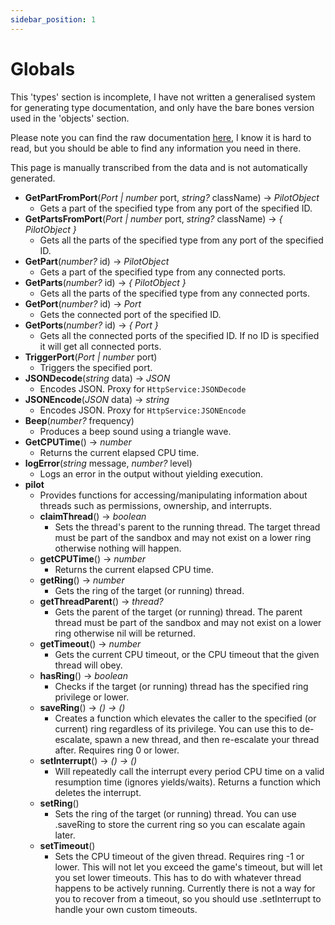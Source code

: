 ```yaml
---
sidebar_position: 1
---
```


# Globals

This 'types' section is incomplete, I have not written a generalised system for generating type documentation, and only have the bare bones version used in the 'objects' section.

Please note you can find the raw documentation [here](https://github.com/ArvidSilverlock/Pilot.lua-Luau-LSP/blob/master/.lune/generate/documentation.json), I know it is hard to read, but you should be able to find any information you need in there.

This page is manually transcribed from the data and is not automatically generated.

- **GetPartFromPort**(_Port | number_ port, _string?_ className) → _PilotObject_
  - Gets a part of the specified type from any port of the specified ID.
- **GetPartsFromPort**(_Port | number_ port, _string?_ className) → _\{ PilotObject }_
  - Gets all the parts of the specified type from any port of the specified ID.
- **GetPart**(_number?_ id) → _PilotObject_
  - Gets a part of the specified type from any connected ports.
- **GetParts**(_number?_ id) → _\{ PilotObject }_
  - Gets all the parts of the specified type from any connected ports.
- **GetPort**(_number?_ id) → _Port_
  - Gets the connected port of the specified ID.
- **GetPorts**(_number?_ id) → _\{ Port }_
  - Gets all the connected ports of the specified ID. If no ID is specified it will get all connected ports.
- **TriggerPort**(_Port | number_ port)
  - Triggers the specified port.
- **JSONDecode**(_string_ data) → _JSON_
  - Encodes JSON. Proxy for `HttpService:JSONDecode`
- **JSONEncode**(_JSON_ data) → _string_
  - Encodes JSON. Proxy for `HttpService:JSONEncode`
- **Beep**(_number?_ frequency)
  - Produces a beep sound using a triangle wave.
- **GetCPUTime**() → _number_
  - Returns the current elapsed CPU time.
- **logError**(_string_ message, _number?_ level)
  - Logs an error in the output without yielding execution.
- **pilot**
  - Provides functions for accessing/manipulating information about threads such as permissions, ownership, and interrupts.
  - **claimThread**() → _boolean_
    - Sets the thread's parent to the running thread. The target thread must be part of the sandbox and may not exist on a lower ring otherwise nothing will happen.
  - **getCPUTime**() → _number_
    - Returns the current elapsed CPU time.
  - **getRing**() → _number_
    - Gets the ring of the target (or running) thread.
  - **getThreadParent**() → _thread?_
    - Gets the parent of the target (or running) thread. The parent thread must be part of the sandbox and may not exist on a lower ring otherwise nil will be returned.
  - **getTimeout**() → _number_
    - Gets the current CPU timeout, or the CPU timeout that the given thread will obey.
  - **hasRing**() → _boolean_
    - Checks if the target (or running) thread has the specified ring privilege or lower.
  - **saveRing**() → _() → ()_
    - Creates a function which elevates the caller to the specified (or current) ring regardless of its privilege. You can use this to de-escalate, spawn a new thread, and then re-escalate your thread after. Requires ring 0 or lower.
  - **setInterrupt**() → _() → ()_
    - Will repeatedly call the interrupt every period CPU time on a valid resumption time (ignores yields/waits). Returns a function which deletes the interrupt.
  - **setRing**()
    - Sets the ring of the target (or running) thread. You can use .saveRing to store the current ring so you can escalate again later.
  - **setTimeout**()
    - Sets the CPU timeout of the given thread. Requires ring -1 or lower. This will not let you exceed the game's timeout, but will let you set lower timeouts. This has to do with whatever thread happens to be actively running. Currently there is not a way for you to recover from a timeout, so you should use .setInterrupt to handle your own custom timeouts.
